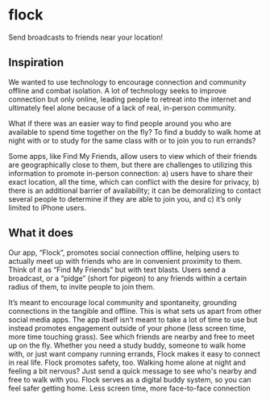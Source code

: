 # flock
Send broadcasts to friends near your location! 
## Inspiration
We wanted to use technology to encourage connection and community offline and combat isolation. A lot of technology seeks to improve connection but only online, leading people to retreat into the internet and ultimately feel alone because of a lack of real, in-person community. 

What if there was an easier way to find people around you who are available to spend time together on the fly? To find a buddy to walk home at night with or to study for the same class with or to join you to run errands? 

Some apps, like Find My Friends, allow users to view which of their friends are geographically close to them, but there are challenges to utilizing this information to promote in-person connection: a) users have to share their exact location, all the time, which can conflict with the desire for privacy, b) there is an additional barrier of availability; it can be demoralizing to contact several people to determine if they are able to join you, and c) it’s only limited to iPhone users.

## What it does
Our app, “Flock”, promotes social connection offline, helping users to actually meet up with friends who are in convenient proximity to them. Think of it as “Find My Friends” but with text blasts. Users send a broadcast, or a “pidge” (short for pigeon) to any friends within a certain radius of them, to invite people to join them. 

It’s meant to encourage local community and spontaneity, grounding connections in the tangible and offline. This is what sets us apart from other social media apps. The app itself isn’t meant to take a lot of time to use but instead promotes engagement outside of your phone (less screen time, more time touching grass). 
See which friends are nearby and free to meet up on the fly. Whether you need a study buddy, someone to walk home with, or just want company running errands, Flock makes it easy to connect in real life.
Flock promotes safety, too. Walking home alone at night and feeling a bit nervous? Just send a quick message to see who's nearby and free to walk with you. Flock serves as a digital buddy system, so you can feel safer getting home.
Less screen time, more face-to-face connection

